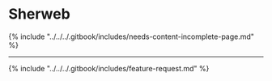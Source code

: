 # Sherweb



{% include "../../../.gitbook/includes/needs-content-incomplete-page.md" %}

***

{% include "../../../.gitbook/includes/feature-request.md" %}
